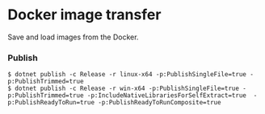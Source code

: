 # Docker image transfer

Save and load images from the Docker.

### Publish
    $ dotnet publish -c Release -r linux-x64 -p:PublishSingleFile=true -p:PublishTrimmed=true
    $ dotnet publish -c Release -r win-x64 -p:PublishSingleFile=true -p:PublishTrimmed=true -p:IncludeNativeLibrariesForSelfExtract=true  -p:PublishReadyToRun=true -p:PublishReadyToRunComposite=true